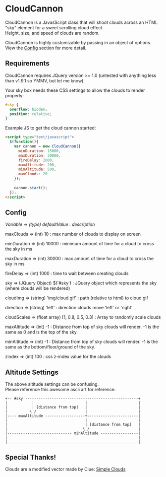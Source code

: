 CloudCannon
===========
CloudCannon is a JavasScript class that will shoot clouds across an HTML "sky" element for a sweet scrolling cloud effect.  
Height, size, and speed of clouds are random. 

CloudCannon is highly customizable by passing in an object of options. View the [Config](#config) section for more detail.

## Requirements
CloudCannon requires JQuery version >= 1.0 (untested with anything less than v1.9.1 so YMMV, but let me know).

Your sky box needs these CSS settings to allow the clouds to render properly:
```css
#sky {        
  overflow: hidden;
  position: relative;
}
```

Example JS to get the cloud cannon started:
```html
<script type="text/javascript">
  $(function(){
    var cannon = new CloudCannon({
      minDuration: 15000, 
      maxDuration: 30000, 
      fireDelay: 2000, 
      maxAltitude: 200, 
      minAltitude: 500, 
      maxClouds: 20
    });
    
    cannon.start();
  });
</script>
```

## Config
*Variable* => *(type) defaultValue* : *description*

maxClouds => (int) 10 : max number of clouds to display on screen

minDuration => (int) 10000 : minimum amount of time for a cloud to cross the sky in ms

maxDuration => (int) 30000 : max amount of time for a cloud to cross the sky in ms

fireDelay => (int) 1000 : time to wait between creating clouds

sky => (JQuery Object) $('#sky') : JQuery object which represents the sky (where clouds will be rendered)

cloudImg => (string) 'img/cloud.gif' : path (relative to html) to cloud gif

direction => (string) 'left' : direction clouds move 'left' or 'right'

cloudScales => (float array) [1, 0.8, 0.5, 0.3] : Array to randomly scale clouds

maxAltitude => (int) -1 : Distance from top of sky clouds will render. -1 is the same as 0 and is the top of the sky.

minAltitude => (int) -1 : Distance from top of sky clouds will render. -1 is the same as the bottom/floor/ground of the sky.

zindex => (int) 100 : css z-index value for the clouds

## Altitude Settings
The above altitude settings can be confusing.   
Please reference this awesome ascii art for reference.

```
+-- #sky ---------------------------------------------------+
|           |                       |                       |
|           | [distance from top]   |                       |
|          \ /                      |                       |
|---- maxAltitude ------------------+-----------------------|
|                                   |                       |
|                                   | [distance from top]   |
|                                  \ /                      |
|----------------------------- minAltitude -----------------|
|                                                           |
|___________________________________________________________|
```

## Special Thanks!
Clouds are a modified vector made by Clue: [Simple Clouds](http://vector.me/browse/830081/simple_clouds)